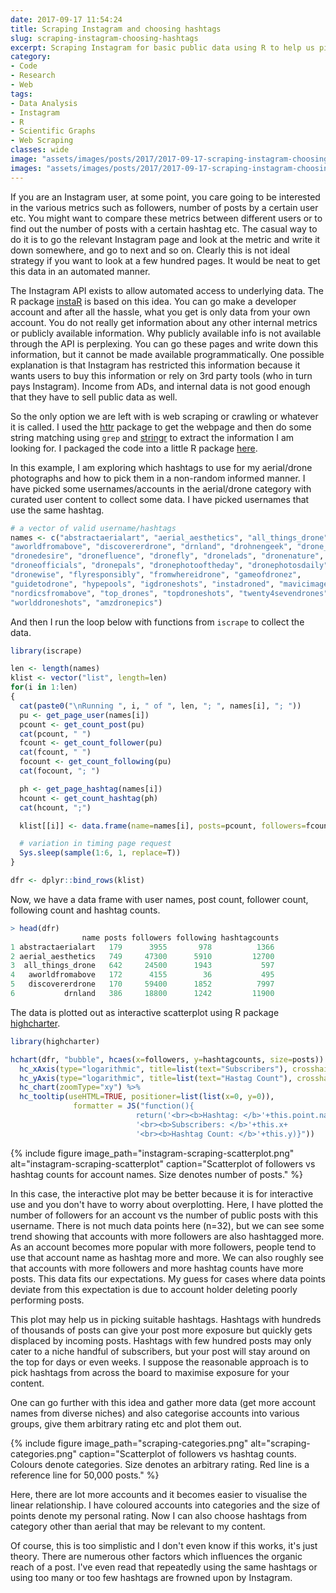```yaml
---
date: 2017-09-17 11:54:24
title: Scraping Instagram and choosing hashtags
slug: scraping-instagram-choosing-hashtags
excerpt: Scraping Instagram for basic public data using R to help us pick "optimal" hastags.
category:
- Code
- Research
- Web
tags:
- Data Analysis
- Instagram
- R
- Scientific Graphs
- Web Scraping
classes: wide
image: "assets/images/posts/2017/2017-09-17-scraping-instagram-choosing-hashtags/featured.png"
images: "assets/images/posts/2017/2017-09-17-scraping-instagram-choosing-hashtags/"
---
```


If you are an Instagram user, at some point, you care going to be interested in the various metrics such as followers, number of posts by a certain user etc. You might want to compare these metrics between different users or to find out the number of posts with a certain hashtag etc. The casual way to do it is to go the relevant Instagram page and look at the metric and write it down somewhere, and go to next and so on. Clearly this is not ideal strategy if you want to look at a few hundred pages. It would be neat to get this data in an automated manner.

<!-- more -->

The Instagram API exists to allow automated access to underlying data. The R package [instaR](https://cran.r-project.org/web/packages/instaR/index.html) is based on this idea. You can go make a developer account and after all the hassle, what you get is only data from your own account. You do not really get information about any other internal metrics or publicly available information. Why publicly available info is not available through the API is perplexing. You can go these pages and write down this information, but it cannot be made available programmatically. One possible explanation is that Instagram has restricted this information because it wants users to buy this information or rely on 3rd party tools (who in turn pays Instagram). Income from ADs, and internal data is not good enough that they have to sell public data as well.

So the only option we are left with is web scraping or crawling or whatever it is called. I used the [httr](https://cran.r-project.org/web/packages/httr/index.html) package to get the webpage and then do some string matching using `grep` and [stringr](https://cran.r-project.org/web/packages/stringr/index.html) to extract the information I am looking for. I packaged the code into a little R package [here](https://github.com/royfrancis/iscrape).

In this example, I am exploring which hashtags to use for my aerial/drone photographs and how to pick them in a non-random informed manner. I have picked some usernames/accounts in the aerial/drone category with curated user content to collect some data. I have picked usernames that use the same hashtag.

```r
# a vector of valid username/hashtags
names <- c("abstractaerialart", "aerial_aesthetics", "all_things_drone", 
"aworldfromabove", "discovererdrone", "drnland", "drohnengeek", "drone_feed", 
"dronedesire", "dronefluence", "dronefly", "dronelads", "dronenature", 
"droneofficials", "dronepals", "dronephotooftheday", "dronephotosdaily", 
"dronewise", "flyresponsibly", "fromwhereidrone", "gameofdronez", 
"guidetodrone", "hypepools", "igdroneshots", "instadroned", "mavicimages", 
"nordicsfromabove", "top_drones", "topdroneshots", "twenty4sevendrones", 
"worlddroneshots", "amzdronepics")
```

And then I run the loop below with functions from `iscrape` to collect the data.

```r
library(iscrape)

len <- length(names)
klist <- vector("list", length=len)
for(i in 1:len)
{
  cat(paste0("\nRunning ", i, " of ", len, "; ", names[i], "; "))
  pu <- get_page_user(names[i])
  pcount <- get_count_post(pu)
  cat(pcount, " ")
  fcount <- get_count_follower(pu)
  cat(fcount, " ")
  focount <- get_count_following(pu)
  cat(focount, "; ")

  ph <- get_page_hashtag(names[i])
  hcount <- get_count_hashtag(ph)
  cat(hcount, ";")

  klist[[i]] <- data.frame(name=names[i], posts=pcount, followers=fcount, following=focount,hashtagcounts=hcount, stringsAsFactors=F)

  # variation in timing page request
  Sys.sleep(sample(1:6, 1, replace=T))
}

dfr <- dplyr::bind_rows(klist)
```

Now, we have a data frame with user names, post count, follower count, following count and hashtag counts.

```r
> head(dfr)
                name posts followers following hashtagcounts
1 abstractaerialart   179      3955       978          1366
2 aerial_aesthetics   749     47300      5910         12700
3  all_things_drone   642     24500      1943           597
4   aworldfromabove   172      4155        36           495
5   discovererdrone   170     59400      1852          7997
6           drnland   386     18800      1242         11900
```

The data is plotted out as interactive scatterplot using R package [highcharter](https://github.com/jbkunst/highcharter).

```r
library(highcharter)

hchart(dfr, "bubble", hcaes(x=followers, y=hashtagcounts, size=posts)) %>%
  hc_xAxis(type="logarithmic", title=list(text="Subscribers"), crosshair=TRUE) %>%
  hc_yAxis(type="logarithmic", title=list(text="Hastag Count"), crosshair=TRUE) %>%
  hc_chart(zoomType="xy") %>%
  hc_tooltip(useHTML=TRUE, positioner=list(list(x=0, y=0)), 
              formatter = JS("function(){
                            return('<br><b>Hashtag: </b>'+this.point.name+
                            '<br><b>Subscribers: </b>'+this.x+
                            '<br><b>Hashtag Count: </b>'+this.y)}"))
```

{%
  include figure
  image_path="instagram-scraping-scatterplot.png"
  alt="instagram-scraping-scatterplot"
  caption="Scatterplot of followers vs hashtag counts for account names. Size denotes number of posts."
%}

In this case, the interactive plot may be better because it is for interactive use and you don't have to worry about overplotting. Here, I have plotted the number of followers for an account vs the number of public posts with this username. There is not much data points here (n=32), but we can see some trend showing that accounts with more followers are also hashtagged more. As an account becomes more popular with more followers, people tend to use that account name as hashtag more and more. We can also roughly see that accounts with more followers and more hashtag counts have more posts. This data fits our expectations. My guess for cases where data points deviate from this expectation is due to account holder deleting poorly performing posts.

This plot may help us in picking suitable hashtags. Hashtags with hundreds of thousands of posts can give your post more exposure but quickly gets displaced by incoming posts. Hashtags with few hundred posts may only cater to a niche handful of subscribers, but your post will stay around on the top for days or even weeks. I suppose the reasonable approach is to pick hashtags from across the board to maximise exposure for your content.

One can go further with this idea and gather more data (get more account names from diverse niches) and also categorise accounts into various groups, give them arbitrary rating etc and plot them out.

{%
  include figure
  image_path="scraping-categories.png"
  alt="scraping-categories.png"
  caption="Scatterplot of followers vs hashtag counts. Colours denote categories. Size denotes an arbitrary rating. Red line is a reference line for 50,000 posts."
%}

Here, there are lot more accounts and it becomes easier to visualise the linear relationship. I have coloured accounts into categories and the size of points denote my personal rating. Now I can also choose hashtags from category other than aerial that may be relevant to my content.

Of course, this is too simplistic and I don't even know if this works, it's just theory. There are numerous other factors which influences the organic reach of a post. I've even read that repeatedly using the same hashtags or using too many or too few hashtags are frowned upon by Instagram.

